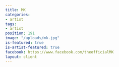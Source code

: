 ```yaml
---
title: MK
categories:
- artist
tags:
- artist
position: 191
image: "/uploads/mk.jpg"
is-featured: true
is-artist-featured: true
facebook: https://www.facebook.com/theofficialMK
layout: client
---
```


